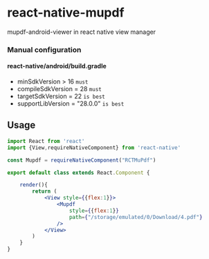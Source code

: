# react-native-mupdf
mupdf-android-viewer in react native view manager

### Manual configuration
#### react-native/android/build.gradle
 - minSdkVersion > 16 `must`
 - compileSdkVersion = 28 `must`
 - targetSdkVersion = 22    `is best`
 - supportLibVersion = "28.0.0" `is best`

## Usage
```jsx harmony
import React from 'react'
import {View,requireNativeComponent} from 'react-native'

const Mupdf = requireNativeComponent("RCTMuPdf")

export default class extends React.Component {

    render(){
        return (
            <View style={{flex:1}}>
                <Mupdf
                    style={{flex:1}}
                    path={"/storage/emulated/0/Download/4.pdf"}
                />
            </View>
        )
    }
}

```

